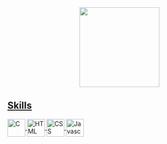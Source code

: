 <div align="center">
  <a href="https://github.com/ra96678">
  <img height="180em" src="https://github-readme-stats.vercel.app/api?username=ra96678&show_icons=false&theme=dark&include_all_commits=true&count_private=true"/>
</div>
 
 ## Skills
<div style="display: inline_block">
  <img align="center" alt="C" height="40" width="40" src="https://cdn.jsdelivr.net/gh/devicons/devicon/icons/c/c-original.svg">
  <img align="center" alt="HTML" height="40" width="40" src="https://cdn.jsdelivr.net/gh/devicons/devicon/icons/html5/html5-original-wordmark.svg">
  <img align="center" alt="CSS" height="40" width="40" src="https://cdn.jsdelivr.net/gh/devicons/devicon/icons/css3/css3-original-wordmark.svg">
  <img align="center" alt="Javascript" height="40" width="40" src="https://cdn.jsdelivr.net/gh/devicons/devicon/icons/javascript/javascript-original.svg">
</div>

